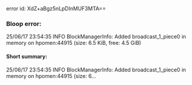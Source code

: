 error id: XdZ+aBgz5nLpDInMUF3MTA==
### Bloop error:

25/06/17 23:54:35 INFO BlockManagerInfo: Added broadcast_1_piece0 in memory on hpomen:44915 (size: 6.5 KiB, free: 4.5 GiB)
#### Short summary: 

25/06/17 23:54:35 INFO BlockManagerInfo: Added broadcast_1_piece0 in memory on hpomen:44915 (size: 6...